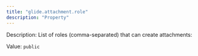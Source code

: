 ```yaml
---
title: "glide.attachment.role"
description: "Property"
---
```


Description: List of roles (comma-separated) that can create attachments:

Value: `public`